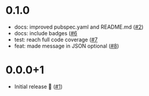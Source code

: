 # 0.1.0

- docs: improved pubspec.yaml and README.md ([#2](https://github.com/alestiago/postgrest_errors/pull/2))
- docs: include badges ([#6](<(https://github.com/alestiago/postgrest_errors/pull/6)>)
- test: reach full code coverage ([#7](<(https://github.com/alestiago/postgrest_errors/pull/7)>)
- feat: made message in JSON optional ([#8](https://github.com/alestiago/postgrest_errors/pull/8))

# 0.0.0+1

- Initial release 🎉 ([#1](https://github.com/alestiago/postgrest_errors/pull/1))
